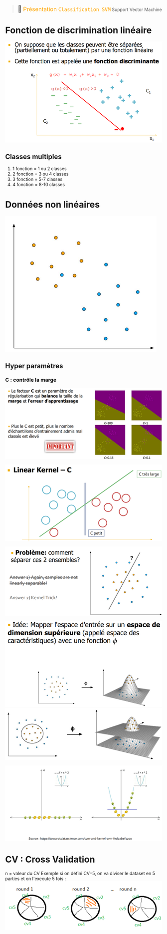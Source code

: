> <span style="font-size: 1.5em">📖</span> <span style="color: orange; font-size: 1.3em;">Présentation `Classification SVM`</span>
> Support Vector Machine

# Fonction de discrimination linéaire
![](Screen/2023-03-24-12-40-11.png)


## Classes multiples

1. 1 fonction = 1 ou 2 classes
2. 2 fonction = 3 ou 4 classes
3. 3 fonction = 5-7 classes
4. 4 fonction = 8-10 classes


# Données non linéaires

![](Screen/2023-03-24-13-18-53.png)

## Hyper paramètres
### **C** : contrôle la marge

![](Screen/2023-03-24-13-19-13.png)

![](Screen/2023-03-24-13-20-29.png)

![](Screen/2023-03-24-13-21-05.png)

![](Screen/2023-03-24-13-22-06.png)
![](Screen/2023-03-24-13-22-17.png)

![](Screen/2023-03-24-13-22-39.png)

# CV : Cross Validation
n = valeur du CV
Exemple si on défini CV=5, on va diviser le dataset en 5 parties et on l'execute 5 fois :
![](Screen/2023-03-24-14-51-51.png)